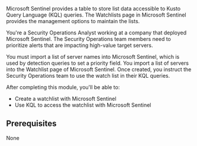 Microsoft Sentinel provides a table to store list data accessible to Kusto Query Language (KQL) queries. The Watchlists page in Microsoft Sentinel provides the management options to maintain the lists.

You're a Security Operations Analyst working at a company that deployed Microsoft Sentinel. The Security Operations team members need to prioritize alerts that are impacting high-value target servers.  

You must import a list of server names into Microsoft Sentinel, which is used by detection queries to set a priority field. You import a list of servers into the Watchlist page of Microsoft Sentinel. Once created, you instruct the Security Operations team to use the watch list in their KQL queries.

After completing this module, you'll be able to:

- Create a watchlist with Microsoft Sentinel
- Use KQL to access the watchlist with Microsoft Sentinel

## Prerequisites

None